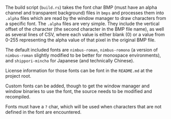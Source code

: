 The build script (`build.rs`) takes the font char BMP (must have an alpha channel and transparent background) files in `bmps` and processes them into `.alpha` files which are read by the window manager to draw characters from a specific font. The `.alpha` files are very simple. They include the vertical offset of the character (the second character in the BMP file name), as well as several lines of CSV, where each value is either blank (0) or a value from 0-255 representing the alpha value of that pixel in the original BMP file.

The default included fonts are `nimbus-roman`, `nimbus-romono` (a version of `nimbus-roman` slightly modified to be better for monospace environments), and `shippori-mincho` for Japanese (and technically Chinese).

License information for those fonts can be font in the `README.md` at the project root.

Custom fonts can be added, though to get the window manager and window binaries to use the font, the source needs to be modified and recompiled.

Fonts must have a `?` char, which will be used when characters that are not defined in the font are encountered.
